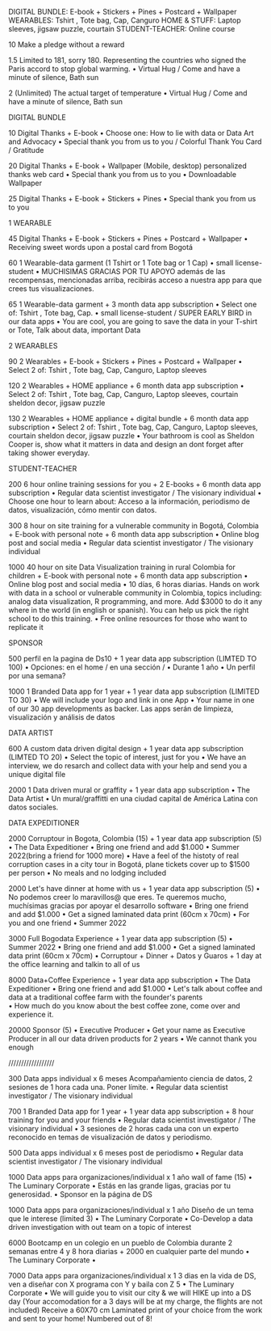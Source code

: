 


DIGITAL BUNDLE:  E-book + Stickers + Pines + Postcard + Wallpaper
WEARABLES:  Tshirt , Tote bag, Cap, Canguro
HOME & STUFF: Laptop sleeves, jigsaw puzzle, courtain
STUDENT-TEACHER: Online course



10  Make a pledge without a reward
 
1.5 Limited to 181, sorry 180. Representing the countries who signed the Paris accord to stop global warming.
    • Virtual Hug / Come and have a minute of silence, Bath sun

2 (Unlimited) The actual target of temperature
    • Virtual Hug / Come and have a minute of silence, Bath sun


DIGITAL BUNDLE

10  Digital Thanks + E-book
    • Choose one: How to lie with data or  Data Art and Advocacy
    • Special thank you from us to you / Colorful Thank You Card / Gratitude

20 Digital Thanks + E-book + Wallpaper (Mobile, desktop) personalized thanks web card
    • Special thank you from us to you
    • Downloadable Wallpaper

25 Digital Thanks + E-book + Stickers + Pines
    • Special thank you from us to you



1 WEARABLE

45 Digital Thanks + E-book + Stickers + Pines + Postcard + Wallpaper
    • Receiving sweet words upon a postal card from Bogotá 

60  1 Wearable-data garment (1 Tshirt  or 1 Tote bag or 1 Cap)
    • small license-student
    • MUCHISIMAS GRACIAS POR TU APOYO además de las recompensas, mencionadas arriba, recibirás acceso a nuestra app para que crees tus visualizaciones.

65  1 Wearable-data garment + 3 month data app subscription
    •  Select one of: Tshirt , Tote bag, Cap.
    • small license-student / SUPER EARLY BIRD in our data apps
    • You are cool, you are going to save the data in your T-shirt or Tote, Talk about data, important Data



2 WEARABLES

90  2 Wearables + E-book + Stickers + Pines + Postcard + Wallpaper
    • Select 2 of: Tshirt , Tote bag, Cap, Canguro, Laptop sleeves

120  2 Wearables +  HOME appliance +  6 month data app subscription
    • Select 2 of: Tshirt , Tote bag, Cap, Canguro, Laptop sleeves, courtain sheldon decor, jigsaw puzzle

130  2 Wearables +  HOME appliance + digital bundle + 6 month data app subscription
    • Select 2 of: Tshirt , Tote bag, Cap, Canguro, Laptop sleeves, courtain sheldon decor, jigsaw puzzle
    • Your bathroom is cool as Sheldon Cooper is, show what it matters in data and design an dont forget after taking shower everyday.


STUDENT-TEACHER


200 6 hour online training sessions for you + 2 E-books + 6 month data app subscription
    • Regular data scientist investigator / The visionary individual
    • Choose one hour to learn about: Acceso a la información, periodismo de datos, visualización, cómo mentir con datos.

300 8 hour on site training for a vulnerable community in Bogotá, Colombia + E-book with personal note + 6 month data app subscription
    • Online blog post and social media 
    • Regular data scientist investigator / The visionary individual

1000 40 hour on site Data Visualization training in rural Colombia for children + E-book with personal note + 6 month data app subscription
    • Online blog post and social media 
    • 10 días, 6 horas diarias. Hands on work with data in a school or vulnerable community in Colombia, topics including: analog data visualization, R programming, and more. Add $3000 to do it any where in the world (in english or spanish). You can help us pick the right school to do this training.
    • Free online resources for those who want to replicate it     



SPONSOR

500  perfil en la pagina de Ds10  + 1 year data app subscription (LIMTED TO 100)
    • Opciones: en el home / en una sección / 
    • Durante 1 año
    • Un perfil por una semana?

1000  1 Branded Data app for 1 year + 1 year data app subscription (LIMITED TO 30)
    • We will include your logo and link in one App 
    • Your name in one of our 30 app developments as backer. Las apps serán de limpieza, visualización y análisis de datos



DATA ARTIST

600 A custom data driven digital design + 1 year data app subscription (LIMTED TO 20)
    • Select the topic of interest, just for you
    • We have an interview, we do resarch and collect data with your help and send you a unique digital file

2000 1 Data driven mural or graffity + 1 year data app subscription
    • The Data Artist
    • Un mural/graffitti en una ciudad capital de América Latina con datos sociales.


DATA EXPEDITIONER


2000 Corruptour in Bogota, Colombia (15) + 1 year data app subscription (5)
    • The Data Expeditioner
    • Bring one friend and add $1.000
    • Summer 2022(bring a friend for 1000 more)
    • Have a feel of the histoty of real corruption cases in a city tour in Bogotá, plane tickets cover up to $1500 per person
    • No meals and no lodging included

2000 Let's have dinner at home with us + 1 year data app subscription (5)
    • No podemos creer lo maravillos@ que eres. Te queremos mucho, muchísimas gracias por apoyar el desarrollo software
    • Bring one friend and add $1.000
    • Get a signed laminated data print (60cm x 70cm)
    • For you and one friend
    • Summer 2022

3000 Full Bogodata Experience + 1 year data app subscription (5)
    • Summer 2022
    • Bring one friend and add $1.000
    • Get a signed laminated data print (60cm x 70cm)
    • Corruptour + Dinner + Datos y Guaros + 1 day at the office learning and talkin to all of us

8000 Data+Coffee Experience + 1 year data app subscription
    • The Data Expeditioner
    • Bring one friend and add $1.000
    • Let's talk about coffee and data at a traditional coffee farm with the founder's parents    
    • How much do you know about the best coffee zone, come over and experience it.


20000 Sponsor (5)
    • Executive Producer
    • Get your name as Executive Producer in all our data driven products for 2 years
    • We cannot thank you enough     


//////////////////


300  Data apps individual x 6 meses Acompañamiento ciencia de datos, 2 sesiones de 1 hora cada una. Poner límite.
    • Regular data scientist investigator / The visionary individual


700 1 Branded Data app for 1 year + 1 year data app subscription + 8 hour training for you and your friends
    • Regular data scientist investigator / The visionary individual
    • 3 sesiones de 2 horas cada una con un experto reconocido en temas de visualización de datos y periodismo.

500  Data apps individual x 6 meses post de periodismo
    • Regular data scientist investigator / The visionary individual


1000 Data apps para organizaciones/individual x 1 año  wall of fame (15)
    • The Luminary Corporate
    • Estás en las grande ligas, gracias por tu generosidad.
    • Sponsor en la página de DS

1000 Data apps para organizaciones/individual x 1 año  Diseño de un tema que le interese (limited 3)
    • The Luminary Corporate
    • Co-Develop a data driven investigation with out team on a topic of interest


6000 Bootcamp en un colegio en un pueblo de Colombia durante 2 semanas entre 4 y 8 hora diarias + 2000 en cualquier parte del mundo
    • The Luminary Corporate
    • 


7000 Data apps para organizaciones/individual x 1
 3 dias en la vida de DS, ven a diseñar con X programa con Y y baila con Z 5
    • The Luminary Corporate
    • We will guide you to visit our city & we will HIKE up into a DS day (Your accomodation for a 3 days will be at my charge, the flights are not included) Receive a 60X70 cm Laminated print of your choice from the work and sent to your home! Numbered out of 8! 

